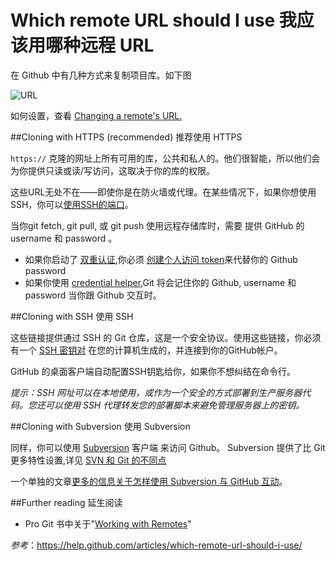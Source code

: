Which remote URL should I use 我应该用哪种远程 URL
===========

在 Github 中有几种方式来复制项目库。如下图

![URL](https://help.github.com/assets/images/help/repository/remotes-url.png)

如何设置，查看 [Changing a remote's URL.](https://help.github.com/articles/changing-a-remote-s-url)

##Cloning with HTTPS (recommended) 推荐使用 HTTPS

`https://` 克隆的网址上所有可用的库，公共和私人的。他们很智能，所以他们会为你提供只读或读/写访问，这取决于你的库的权限。

这些URL无处不在——即使你是在防火墙或代理。在某些情况下，如果你想使用SSH，你可以[使用SSH的端口](https://help.github.com/articles/using-ssh-over-the-https-port)。

当你git fetch, git pull, 或 git push 使用远程存储库时，需要 提供 GitHub 的 username 和 password 。 
* 如果你启动了 [双重认证](https://help.github.com/articles/about-two-factor-authentication),你必须 [创建个人访问 token](https://help.github.com/articles/creating-an-access-token-for-command-line-use)来代替你的 Github password
* 如果你使用 [credential helper](https://github.com/waylau/github-help/blob/master/Caching%20your%20GitHub%20password%20in%20Git%20%E4%BF%9D%E5%AD%98%E4%BD%A0%E7%9A%84%20Github%20%E5%AF%86%E7%A0%81.md),Git 将会记住你的 Github, username 和 password 当你跟 Github 交互时。

##Cloning with SSH 使用 SSH

这些链接提供通过 SSH 的 Git 仓库，这是一个安全协议。使用这些链接，你必须有一个 [SSH 密钥对](https://help.github.com/articles/generating-ssh-keys) 在您的计算机生成的，并连接到你的GitHub帐户。

GitHub 的桌面客户端自动配置SSH钥匙给你，如果你不想纠结在命令行。

*提示：SSH 网址可以在本地使用，或作为一个安全的方式部署到生产服务器代码。您还可以使用 SSH 代理转发您的部署脚本来避免管理服务器上的密钥。*

##Cloning with Subversion 使用 Subversion

同样，你可以使用 [Subversion](https://subversion.apache.org/) 客户端 来访问 Github。 Subversion 提供了比 Git 更多特性设置,详见 [SVN 和 Git 的不同点](https://help.github.com/articles/what-are-the-differences-between-svn-and-git)

一个单独的文章[更多的信息关于怎样使用 Subversion 与 GitHub 互动](https://help.github.com/articles/support-for-subversion-clients)。

##Further reading 延生阅读

* Pro Git 书中关于"[Working with Remotes](http://git-scm.com/book/en/Git-Basics-Working-with-Remotes)"


*参考*：[https://help.github.com/articles/which-remote-url-should-i-use/
](https://help.github.com/articles/which-remote-url-should-i-use/
)
